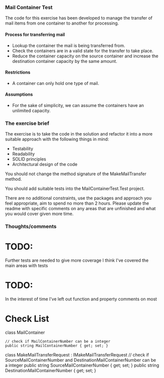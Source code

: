 ### Mail Container Test 

The code for this exercise has been developed to manage the transfer of mail items from one container to another for processing.

#### Process for transferring mail

- Lookup the container the mail is being transferred from.
- Check the containers are in a valid state for the transfer to take place.
- Reduce the container capacity on the source container and increase the destination container capacity by the same amount.

#### Restrictions

- A container can only hold one type of mail.


#### Assumptions

- For the sake of simplicity, we can assume the containers have an unlimited capacity.

### The exercise brief

The exercise is to take the code in the solution and refactor it into a more suitable approach with the following things in mind:

- Testability
- Readability
- SOLID principles
- Architectural design of the code

You should not change the method signature of the MakeMailTransfer method.

You should add suitable tests into the MailContainerTest.Test project.

There are no additional constraints, use the packages and approach you feel appropriate, aim to spend no more than 2 hours. Please update the readme with specific comments on any areas that are unfinished and what you would cover given more time.


### Thoughts/comments

# TODO:

Further tests are needed to give more coverage 
I think I've covered the main areas with tests

# TODO:

In the interest of time I've left out function and property comments
on most

# Check List

class MailContainer 

    // check if MailContainerNumber can be a integer
    public string MailContainerNumber { get; set; }

class MakeMailTransferRequest : IMakeMailTransferRequest
  // check if SourceMailContainerNumber and DestinationMailContainerNumber can be a integer
    public string SourceMailContainerNumber { get; set; }
    public string DestinationMailContainerNumber { get; set; }
